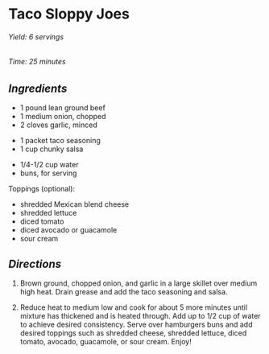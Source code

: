 # Taco Sloppy Joes

######  Yield: 6 servings
######  Time: 25 minutes

##  *Ingredients*
- 1 pound lean ground beef
- 1 medium onion, chopped
- 2 cloves garlic, minced
<!---->
- 1 packet taco seasoning
- 1 cup chunky salsa
<!---->
- 1/4-1/2 cup water
- buns, for serving

Toppings (optional):
- shredded Mexican blend cheese
- shredded lettuce
- diced tomato
- diced avocado or guacamole
- sour cream

##  *Directions*
1. Brown ground, chopped onion, and garlic in a large skillet over medium high heat. Drain grease and add the taco seasoning and salsa.

2. Reduce heat to medium low and cook for about 5 more minutes until mixture has thickened and is heated through. Add up to 1/2 cup of water to achieve desired consistency. Serve over hamburgers buns and add desired toppings such as shredded cheese, shredded lettuce, diced tomato, avocado, guacamole, or sour cream. Enjoy!
